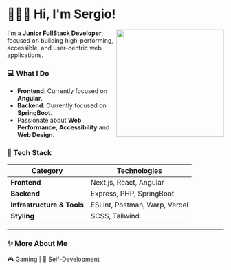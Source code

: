 # 🧑🏻‍💻 Hi, I'm Sergio!
<img align="right" src="https://user-images.githubusercontent.com/74038190/216654116-d0e8d227-7977-4edc-8d36-63461bda9503.gif" width="250" />

I'm a **Junior FullStack Developer**, focused on building high-performing, accessible, and user-centric web applications.

### 💻 What I Do

- **Frontend**: Currently focused on **Angular**.
- **Backend**: Currently focused on **SpringBoot**.
- Passionate about **Web Performance**, **Accessibility** and **Web Design**.


### 🚀 Tech Stack

| **Category**               | **Technologies**                                                                                                                                                          |
|----------------------------|---------------------------------------------------------------------------------------------------------------------------------------------------------------------------|
| **Frontend**               | Next.js, React, Angular                                                                                                                                                   |
| **Backend**           | Express, PHP, SpringBoot                                                                                                                              |
| **Infrastructure & Tools** | ESLint, Postman, Warp, Vercel                                                                                                                                         |
| **Styling**                | SCSS, Tailwind                                                                                                                                                          |

---

### ✨ More About Me

🎮 Gaming | 🧠 Self-Development
